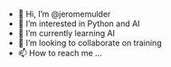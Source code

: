 - 👋 Hi, I’m @jeromemulder
- 👀 I’m interested in Python and AI
- 🌱 I’m currently learning AI
- 💞️ I’m looking to collaborate on training
- 📫 How to reach me ...

<!---
jeromemulder/jeromemulder is a ✨ special ✨ repository because its `README.md` (this file) appears on your GitHub profile.
You can click the Preview link to take a look at your changes.
--->
